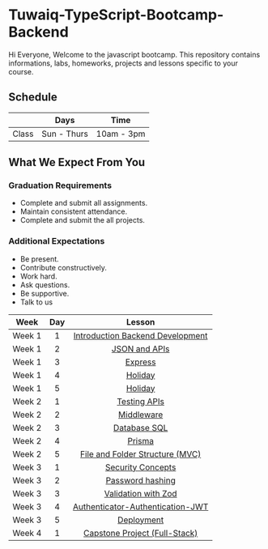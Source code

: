 
# Tuwaiq-TypeScript-Bootcamp-Backend
Hi Everyone, Welcome to the javascript bootcamp. This repository contains informations, labs, homeworks, projects and lessons specific to your course.

## Schedule
|  | Days | Time |
| --- | ------------- | ------------- |
| Class | Sun - Thurs  | 10am - 3pm  |


## What We Expect From You
### Graduation Requirements
* Complete and submit all assignments.
* Maintain consistent attendance.
* Complete and submit the all projects.
### Additional Expectations
* Be present.
* Contribute constructively.
* Work hard.
* Ask questions.
* Be supportive.
* Talk to us

| Week   | Day | Lesson |
|:-----:|:---:|:------:|
| Week 1| 1   |[Introduction Backend Development](https://github.com/Tuwaiq-Academy-Training/Js-Introduction-Backend-Development)|--- |
| Week 1| 2   |[JSON and APIs](https://github.com/Tuwaiq-Academy-Training/JSON-and-APIs/blob/main/README.md)|--- |
| Week 1| 3   |[Express](https://github.com/Tuwaiq-Academy-Training/Js-Node.js-NPM-Introduction-to-Express)|
| Week 1| 4   |[Holiday](https://github.com/Tuwaiq-Academy-Training/js-express-introduction)|
| Week 1| 5   |[Holiday](https://github.com/Tuwaiq-Academy-Training/advanced-express.js)|
| Week 2| 1   |[Testing APIs](https://github.com/Tuwaiq-Academy-Training/Database-SQL.js) |
| Week 2| 2   |[Middleware](https://github.com/Tuwaiq-Academy-Training/middleware/blob/main/README.md) |
| Week 2| 3   |[Database SQL](https://github.com/Tuwaiq-Academy-Training/Database-SQL.js) |
| Week 2| 4   |[Prisma](https://github.com/Tuwaiq-Academy-Training/Prisma/blob/main/README.md)|--- |
| Week 2| 5   |[File and Folder Structure (MVC)](https://github.com/Tuwaiq-Academy-Training/Prisma-Intermediate.js)| 
| Week 3| 1   |[Security Concepts](https://github.com/Tuwaiq-Academy-Training/Database-SQL.js) |
| Week 3| 2   |[Password hashing ](https://github.com/Tuwaiq-Academy-Training/Prisma-advance)| 
| Week 3| 3   |[Validation with Zod](https://github.com/Tuwaiq-Academy-Training/Hashing-Cors)|
| Week 3| 4   |[Authenticator-Authentication-JWT](https://github.com/Tuwaiq-Academy-Training/authenticator-authentication-Hashing.js)| 
| Week 3| 5   |[Deployment](https://github.com/Tuwaiq-Academy-Training/authenticator-authentication-Hashing.js)| 
| Week 4| 1   |[Capstone Project (Full-Stack)](https://github.com/Tuwaiq-Academy-Training/Full-Stack-Application)|


